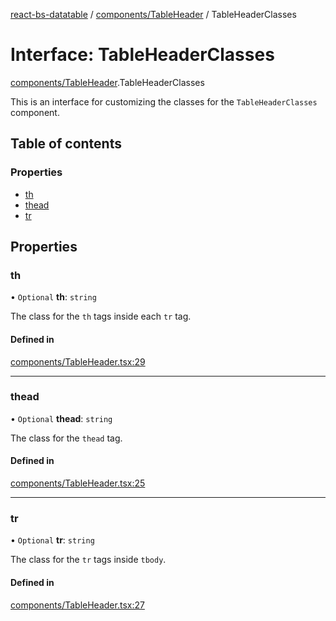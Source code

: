 [react-bs-datatable](../README.md) / [components/TableHeader](../modules/components_TableHeader.md) / TableHeaderClasses

# Interface: TableHeaderClasses

[components/TableHeader](../modules/components_TableHeader.md).TableHeaderClasses

This is an interface for customizing the classes for
the `TableHeaderClasses` component.

## Table of contents

### Properties

- [th](components_TableHeader.TableHeaderClasses.md#th)
- [thead](components_TableHeader.TableHeaderClasses.md#thead)
- [tr](components_TableHeader.TableHeaderClasses.md#tr)

## Properties

### th

• `Optional` **th**: `string`

The class for the `th` tags inside each `tr` tag.

#### Defined in

[components/TableHeader.tsx:29](https://github.com/imballinst/react-bs-datatable/blob/6be73b6/src/components/TableHeader.tsx#L29)

___

### thead

• `Optional` **thead**: `string`

The class for the `thead` tag.

#### Defined in

[components/TableHeader.tsx:25](https://github.com/imballinst/react-bs-datatable/blob/6be73b6/src/components/TableHeader.tsx#L25)

___

### tr

• `Optional` **tr**: `string`

The class for the `tr` tags inside `tbody`.

#### Defined in

[components/TableHeader.tsx:27](https://github.com/imballinst/react-bs-datatable/blob/6be73b6/src/components/TableHeader.tsx#L27)
